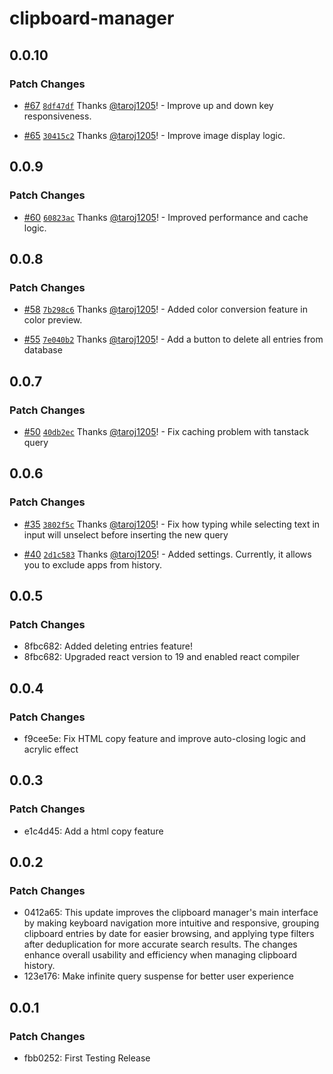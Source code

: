 # clipboard-manager

## 0.0.10

### Patch Changes

- [#67](https://github.com/taroj1205/clipboard-manager/pull/67) [`8df47df`](https://github.com/taroj1205/clipboard-manager/commit/8df47df166495912a9b49740b6100626d1c7c09e) Thanks [@taroj1205](https://github.com/taroj1205)! - Improve up and down key responsiveness.

- [#65](https://github.com/taroj1205/clipboard-manager/pull/65) [`30415c2`](https://github.com/taroj1205/clipboard-manager/commit/30415c24624edc1a43a1c396fd8011d68a1ec172) Thanks [@taroj1205](https://github.com/taroj1205)! - Improve image display logic.

## 0.0.9

### Patch Changes

- [#60](https://github.com/taroj1205/clipboard-manager/pull/60) [`60823ac`](https://github.com/taroj1205/clipboard-manager/commit/60823ac057da88769a3bd5f9dad4fbc32f26a4bc) Thanks [@taroj1205](https://github.com/taroj1205)! - Improved performance and cache logic.

## 0.0.8

### Patch Changes

- [#58](https://github.com/taroj1205/clipboard-manager/pull/58) [`7b298c6`](https://github.com/taroj1205/clipboard-manager/commit/7b298c638c8d73820f6140c2fc8cd0a5f682274c) Thanks [@taroj1205](https://github.com/taroj1205)! - Added color conversion feature in color preview.

- [#55](https://github.com/taroj1205/clipboard-manager/pull/55) [`7e040b2`](https://github.com/taroj1205/clipboard-manager/commit/7e040b25c7b9aecd207d5e5d1416841a1b78e51b) Thanks [@taroj1205](https://github.com/taroj1205)! - Add a button to delete all entries from database

## 0.0.7

### Patch Changes

- [#50](https://github.com/taroj1205/clipboard-manager/pull/50) [`40db2ec`](https://github.com/taroj1205/clipboard-manager/commit/40db2ec64c7b56173f03773eb21426e87dd107b6) Thanks [@taroj1205](https://github.com/taroj1205)! - Fix caching problem with tanstack query

## 0.0.6

### Patch Changes

- [#35](https://github.com/taroj1205/clipboard-manager/pull/35) [`3802f5c`](https://github.com/taroj1205/clipboard-manager/commit/3802f5c34f67e8f978814084b099c318e9cad318) Thanks [@taroj1205](https://github.com/taroj1205)! - Fix how typing while selecting text in input will unselect before inserting the new query

- [#40](https://github.com/taroj1205/clipboard-manager/pull/40) [`2d1c583`](https://github.com/taroj1205/clipboard-manager/commit/2d1c58307123b2fb329a1150ea15d985dabb9075) Thanks [@taroj1205](https://github.com/taroj1205)! - Added settings. Currently, it allows you to exclude apps from history.

## 0.0.5

### Patch Changes

- 8fbc682: Added deleting entries feature!
- 8fbc682: Upgraded react version to 19 and enabled react compiler

## 0.0.4

### Patch Changes

- f9cee5e: Fix HTML copy feature and improve auto-closing logic and acrylic effect

## 0.0.3

### Patch Changes

- e1c4d45: Add a html copy feature

## 0.0.2

### Patch Changes

- 0412a65: This update improves the clipboard manager's main interface by making keyboard navigation more intuitive and responsive, grouping clipboard entries by date for easier browsing, and applying type filters after deduplication for more accurate search results. The changes enhance overall usability and efficiency when managing clipboard history.
- 123e176: Make infinite query suspense for better user experience

## 0.0.1

### Patch Changes

- fbb0252: First Testing Release
